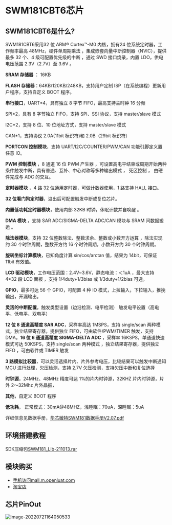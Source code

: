 # SWM181CBT6芯片

## SWM181CBT6是什么?

SWM181CBT6采用32 位 ARM® Cortex™-M0 内核，拥有24 位系统定时器，工作频率最高 48MHz，硬件单周期乘法 ，集成嵌套向量中断控制器（NVIC），提供最多 32 个、4 级可配置优先级的中断 ，通过 SWD 接口烧录，内置 LDO，供电电压范围 2.3V（2.7V）至 3.6V 。

**SRAM 存储器** ： 16KB

**FLASH 存储器**：64KB/120KB/248KB，支持用户定制 ISP（在系统编程）更新用户程序，支持自定义 BOOT 程序。

**串行接口**，UART*4，具有独立 8 字节 FIFO，最高支持主时钟 16 分频

SPI*2，具有 8 字节独立 FIFO，支持 SPI、SSI 协议，支持 master/slave 模式

I2C*2，支持 8 位、10 位地址方式，支持 master/slave 模式

CAN*1，支持协议 2.0A(11bit 标识符)和 2.0B（29bit 标识符）

**PORTCON 控制模块**，支持 UART/I2C/COUNTER/PWM/CAN 功能引脚定义置任意 IO。

**PWM 控制模块** ，8 通道 16 位 PWM 产生器 ，可设置高电平结束或周期开始两种条件触发中断，具有普通、互补、中心对称等多种输出模式 ， 死区控制 ， 由硬件完成与 ADC 的交互。

**定时器模块** ，4 路 32 位通用定时器，可做计数器使用，1 路支持 HALL 接口。

**32 位看门狗定时器**，溢出后可配置触发中断或复位芯片。

**内置低功耗定时器模块**，使用内部 32KB 时钟，休眠计数并自唤醒 。

**DMA 模块** ，支持 SAR ADC/SIGMA-DELTA ADC/CAN 模块与 SRAM 间数据搬运 。

**除法器模块**，支持 32 位整数除法、整数求余、整数或小数开方运算 ，除法实现约 30 个时钟周期，整数开方约 16 个时钟周期，小数开方约 30 个时钟周期。

**旋转坐标计算模块**，已知角度计算 sin/cos/arctan 值，结果为 14bit，可保证 11bit 有效值。

**LCD 驱动模块**，工作电压范围：2.4V~3.6V，静态电流：＜1uA ，最大支持 4*32 段 LCD 面板 ，支持 1/4duty+1/3bias 或 1/3duty+1/2bias 可选。

**GPIO**，最多可达 56 个 GPIO，可配置 4 种 IO 模式，上拉输入，下拉输入，推挽输出，开漏输出。

**灵活的中断配置**，触发类型设置（边沿检测、电平检测） 触发电平设置（高电平、低电平、双电平）

**12 位 8 通道高精度 SAR ADC**，采样率高达 1MSPS，支持 single/scan 两种模式，独立结果寄存器，提供独立 FIFO，可由软件/PWM/TIMER 触发，支持 DMA，**16 位 6 通道高精度 SIGMA-DELTA ADC** ，采样率 16KSPS，单通道快速模式可达 50KSPS，支持 single/scan 两种模式 ，独立结果寄存器，提供独立 FIFO ，可由软件或 TIMER 触发

**3 路模拟比较器**，可以灵活选择片内、片外参考电压，比较结果可以触发中断通知 MCU 进行处理，欠压检测，支持 2.7V 欠压检测，支持欠压中断和复位选择

**时钟源**，24MHz、48MHz 精度可达 1%的片内时钟源，32KHZ 片内时钟源，片外 2～32Mhz 片外晶振，

**其他**，自定义 BOOT 程序

**低功耗**， 正常模式：30mA@48MHZ，浅睡眠：70uA，深睡眠：5uA

详细信息见数据手册，[华芯微特SWM181数据手册V2.07.pdf](https://cdn.openluat-luatcommunity.openluat.com/attachment/20220721163511464_华芯微特SWM181数据手册V2.07.pdf)

## 环境搭建教程

SDK压缩包[SWM181_Lib-211013.rar](https://cdn.openluat-luatcommunity.openluat.com/attachment/20220721163704765_SWM181_Lib-211013.rar)

## 模块购买

* [手机访问mall.m.openluat.com](https://mall.m.openluat.com)
* [淘宝店](https://openluat.taobao.com)

## 芯片PinOut

![image-20220721164050533](/img/image-20220721164050533.png)
